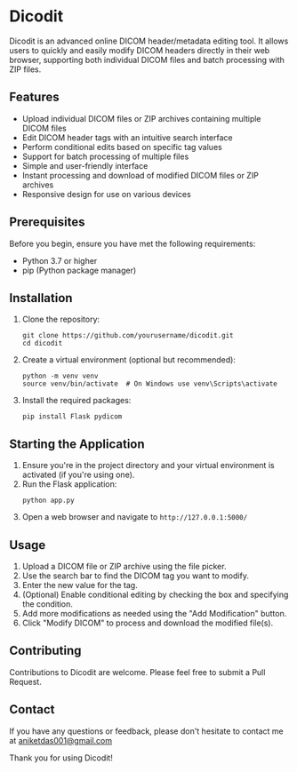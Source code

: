 # Dicodit

Dicodit is an advanced online DICOM header/metadata editing tool. It allows users to quickly and easily modify DICOM headers directly in their web browser, supporting both individual DICOM files and batch processing with ZIP files.

## Features

- Upload individual DICOM files or ZIP archives containing multiple DICOM files
- Edit DICOM header tags with an intuitive search interface
- Perform conditional edits based on specific tag values
- Support for batch processing of multiple files
- Simple and user-friendly interface
- Instant processing and download of modified DICOM files or ZIP archives
- Responsive design for use on various devices

## Prerequisites

Before you begin, ensure you have met the following requirements:
- Python 3.7 or higher
- pip (Python package manager)

## Installation

1. Clone the repository:
   ```
   git clone https://github.com/yourusername/dicodit.git
   cd dicodit
   ```

2. Create a virtual environment (optional but recommended):
   ```
   python -m venv venv
   source venv/bin/activate  # On Windows use venv\Scripts\activate
   ```

3. Install the required packages:
   ```
   pip install Flask pydicom
   ```

## Starting the Application

1. Ensure you're in the project directory and your virtual environment is activated (if you're using one).
2. Run the Flask application:
   ```
   python app.py
   ```
3. Open a web browser and navigate to `http://127.0.0.1:5000/`

## Usage

1. Upload a DICOM file or ZIP archive using the file picker.
2. Use the search bar to find the DICOM tag you want to modify.
3. Enter the new value for the tag.
4. (Optional) Enable conditional editing by checking the box and specifying the condition.
5. Add more modifications as needed using the "Add Modification" button.
6. Click "Modify DICOM" to process and download the modified file(s).

## Contributing

Contributions to Dicodit are welcome. Please feel free to submit a Pull Request.

## Contact

If you have any questions or feedback, please don't hesitate to contact me at aniketdas001@gmail.com

Thank you for using Dicodit!
